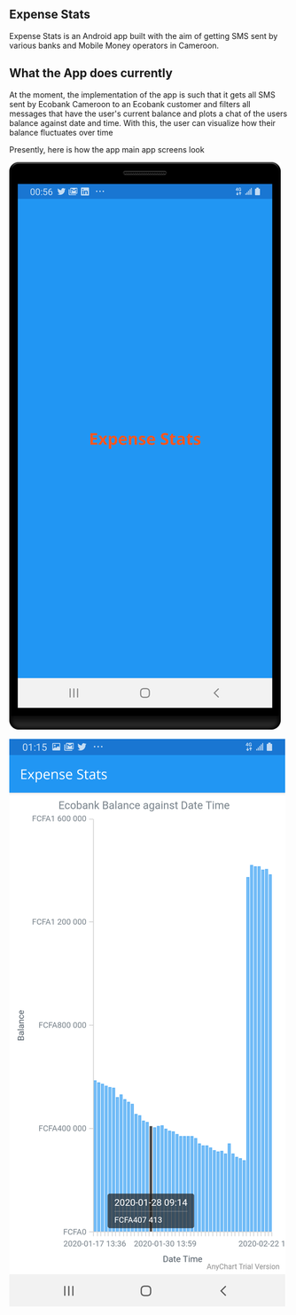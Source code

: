 ## Expense Stats
Expense Stats is an Android app built with the aim of getting SMS sent by various banks and Mobile
Money operators in Cameroon. 

## What the App does currently
At the moment, the implementation of the app is such that it gets all SMS sent by Ecobank Cameroon to an Ecobank
customer and filters all messages that have the user's current balance and plots a chat of the users balance against date and time.
With this, the user can visualize how their balance fluctuates over time

Presently, here is how the app main app screens look

![Splash](screenshots/splash.png)

![Main Screen](screenshots/main.png)